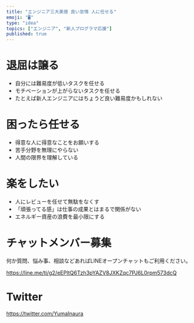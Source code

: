 ```yaml
---
title: "エンジニア三大美徳 良い怠惰 人に任せる"
emoji: "🖥"
type: "idea"
topics: ["エンジニア", "新人プログラマ応援"]
published: true
---
```


# 退屈は譲る

- 自分には難易度が低いタスクを任せる
- モチベーションが上がらないタスクを任せる
- たとえば新人エンジニアにはちょうど良い難易度かもしれない

# 困ったら任せる

- 得意な人に得意なことをお願いする
- 苦手分野を無理にやらない
- 人間の限界を理解している

# 楽をしたい

- 人にレビューを任せて無駄をなくす
- 「頑張ってる感」は仕事の成果とはまるで関係がない
- エネルギー資産の浪費を最小限にする










<!-- Update From Qiita API -->

# チャットメンバー募集


何か質問、悩み事、相談などあればLINEオープンチャットもご利用ください。

https://line.me/ti/g2/eEPltQ6Tzh3pYAZV8JXKZqc7PJ6L0rpm573dcQ





# Twitter


https://twitter.com/YumaInaura


<!-- Update From Qiita API -->


